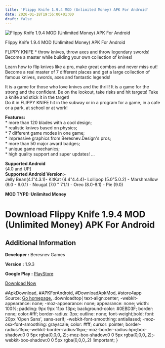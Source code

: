 ```yaml
---
title: 'Flippy Knife 1.9.4 MOD (Unlimited Money) APK For Android'
date: 2020-01-18T19:56:00+01:00
draft: false
---
```


![Flippy Knife 1.9.4 MOD (Unlimited Money) APK For Android](https://i0.wp.com/apkhome.net/wp-content/uploads/2020/01/Flippy-Knife-1.9.4-MOD-Unlimited-Money.png "Flippy Knife 1.9.4 MOD (Unlimited Money) APK For Android")

  

Flippy Knife 1.9.4 MOD (Unlimited Money) APK For Android

FLIPPY KNIFE \* throw knives, throw axes and throw legendary swords! Become a master while building your own collection of knives!

Learn how to flip knives like a pro, make great combos and never miss out! Become a real master of 7 different places and get a large collection of famous knives, swords, axes and fantastic legends!

It is a game for those who love knives and the thrill! It is a game for the strong and the confident. Be on the lookout, take risks and hit targets! Take a knife and stick it in the target!  
Do it in FLIPPY KNIFE hit in the subway or in a program for a game, in a cafe or a park, at school or at work!

**Features:**  
\* more than 120 blades with a cool design;  
\* realistic knives based on physics;  
\* 7 different game modes in one game;  
\* impressive graphics from Beresnev.Design's pros;  
\* more than 50 major award badges;  
\* unique game mechanics;  
\* high quality support and super updates! ...

**Supported Android**  
{4.0 and UP}  
**Supported Android Version**:-  
Jelly Bean(4.1"4.3.1)- KitKat (4.4"4.4.4)- Lollipop (5.0"5.0.2) - Marshmallow (6.0 - 6.0.1) - Nougat (7.0 " 7.1.1) - Oreo (8.0-8.1) - Pie (9.0)

**MOD TYPE: Unlimited Money**

Download Flippy Knife 1.9.4 MOD (Unlimited Money) APK For Android
=================================================================

Additional Information
----------------------

**Developer :** Beresnev Games

**Version :** 1.9.3

**Google Play :** [PlayStore](https://play.google.com/store/apps/details?id=com.BeresnevGames.Knife)

  

[Download Now](https://store4app.co/post/flippy-knife-1-9-4-mod-unlimited-money-apk-for-android_1579373630)

  
#ApkDownload, #APKForAndroid, #DownloadApkMod, #store4app  
Source: [Go homepage.](https://store4app.co/post/flippy-knife-1-9-4-mod-unlimited-money-apk-for-android_1579373630) .downloadtop{ text-align:center; -webkit-appearance: none; -moz-appearance: none; appearance: none; width: 100%; padding: 9px 9px 11px 13px; background-color: #0EBD3F; border: none; color:#fff; border-radius: 3px; outline: none; font-weight;bold; font: 20px 'Open Sans', sans-serif; -webkit-font-smoothing: antialiased; -moz-osx-font-smoothing: grayscale; color: #fff; cursor: pointer; border-radius:15px;-webkit-border-radius:15px;-moz-border-radius:5px;box-shadow:0 0 5px rgba(0,0,0,.2);-moz-box-shadow:0 0 5px rgba(0,0,0,.2);-webkit-box-shadow:0 0 5px rgba(0,0,0,.2) !important; }